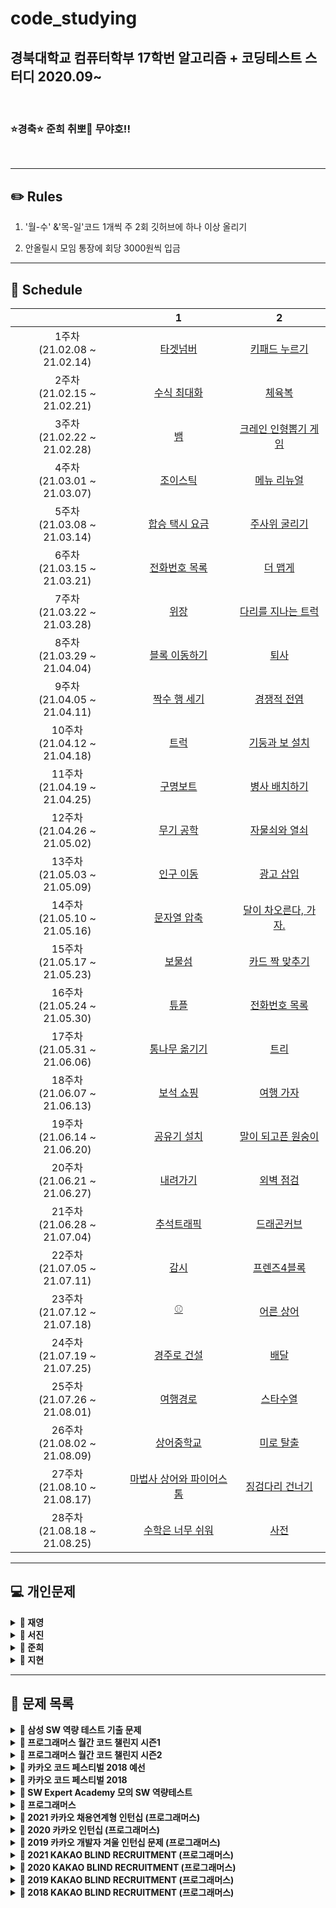 # code_studying

## 경북대학교 컴퓨터학부 17학번 알고리즘 + 코딩테스트 스터디 2020.09~

<br />

### ⭐️경축⭐️ 준희 취뽀🎉 무야호!!

<br />

------



## ✏️ Rules

1. '월-수' &'목-일'코드 1개씩 주 2회 깃허브에 하나 이상 올리기

  2. 안올릴시 모임 통장에 회당 3000원씩 입금   

     

------



## 📅 Schedule

|                                   |                              1                               |                              2                               |
| :-------------------------------: | :----------------------------------------------------------: | :----------------------------------------------------------: |
| 1주차<br />(21.02.08 ~ 21.02.14)  | [타겟넘버](https://programmers.co.kr/learn/courses/30/lessons/43165) | [키패드 누르기](https://programmers.co.kr/learn/courses/30/lessons/67256) |
| 2주차<br />(21.02.15 ~ 21.02.21)  | [수식 최대화](https://programmers.co.kr/learn/courses/30/lessons/67257) | [체육복](https://programmers.co.kr/learn/courses/30/lessons/42862) |
| 3주차<br />(21.02.22 ~ 21.02.28)  |          [뱀](https://www.acmicpc.net/problem/3190)          | [크레인 인형뽑기 게임](https://programmers.co.kr/learn/courses/30/lessons/64061) |
| 4주차<br />(21.03.01 ~ 21.03.07)  | [조이스틱](https://programmers.co.kr/learn/courses/30/lessons/42860) | [메뉴 리뉴얼](https://programmers.co.kr/learn/courses/30/lessons/72411) |
| 5주차<br />(21.03.08 ~ 21.03.14)  | [합승 택시 요금](https://programmers.co.kr/learn/courses/30/lessons/72413) |    [주사위 굴리기](https://www.acmicpc.net/problem/14499)    |
| 6주차<br />(21.03.15 ~ 21.03.21)  | [전화번호 목록](https://programmers.co.kr/learn/courses/30/lessons/42577) | [더 맵게](https://programmers.co.kr/learn/courses/30/lessons/42626) |
| 7주차<br />(21.03.22 ~ 21.03.28)  | [위장](https://programmers.co.kr/learn/courses/30/lessons/42578) | [다리를 지나는 트럭](https://programmers.co.kr/learn/courses/30/lessons/42583) |
| 8주차<br />(21.03.29 ~ 21.04.04)  | [블록 이동하기](https://programmers.co.kr/learn/courses/30/lessons/60063) |        [퇴사](https://www.acmicpc.net/problem/14501)         |
| 9주차<br />(21.04.05 ~ 21.04.11)  | [짝수 행 세기](https://programmers.co.kr/learn/courses/30/lessons/68647) |     [경쟁적 전염](https://www.acmicpc.net/problem/18405)     |
| 10주차<br />(21.04.12 ~ 21.04.18) |        [트럭](https://www.acmicpc.net/problem/13335)         | [기둥과 보 설치](https://programmers.co.kr/learn/courses/30/lessons/60061) |
| 11주차<br />(21.04.19 ~ 21.04.25) | [구명보트](https://programmers.co.kr/learn/courses/30/lessons/42885) |    [병사 배치하기](https://www.acmicpc.net/problem/18353)    |
| 12주차<br />(21.04.26 ~ 21.05.02) |      [무기 공학](https://www.acmicpc.net/problem/18430)      | [자물쇠와 열쇠](https://programmers.co.kr/learn/courses/30/lessons/60059) |
| 13주차<br />(21.05.03 ~ 21.05.09) |      [인구 이동](https://www.acmicpc.net/problem/16234)      | [광고 삽입](https://programmers.co.kr/learn/courses/30/lessons/72414) |
| 14주차<br />(21.05.10 ~ 21.05.16) | [문자열 압축](https://programmers.co.kr/learn/courses/30/lessons/60057) | [달이 차오른다, 가자.](https://www.acmicpc.net/problem/1194) |
| 15주차<br />(21.05.17 ~ 21.05.23) |        [보물섬](https://www.acmicpc.net/problem/2589)        | [카드 짝 맞추기](https://programmers.co.kr/learn/courses/30/lessons/72415) |
| 16주차<br />(21.05.24 ~ 21.05.30) | [튜플](https://programmers.co.kr/learn/courses/30/lessons/64065) |    [전화번호 목록](https://www.acmicpc.net/problem/5052)     |
| 17주차<br />(21.05.31 ~ 21.06.06) |    [통나무 옮기기](https://www.acmicpc.net/problem/1938)     |         [트리](https://www.acmicpc.net/problem/4256)         |
| 18주차<br />(21.06.07 ~ 21.06.13) | [보석 쇼핑](https://programmers.co.kr/learn/courses/30/lessons/67258) |      [여행 가자](https://www.acmicpc.net/problem/1976)       |
| 19주차<br />(21.06.14 ~ 21.06.20) |     [공유기 설치](https://www.acmicpc.net/problem/2110)      |  [말이 되고픈 원숭이](https://www.acmicpc.net/problem/1600)  |
| 20주차<br />(21.06.21 ~ 21.06.27) |       [내려가기](https://www.acmicpc.net/problem/2096)       | [외벽 점검](https://programmers.co.kr/learn/courses/30/lessons/60062) |
| 21주차<br />(21.06.28 ~ 21.07.04) | [추석트래픽](https://programmers.co.kr/learn/courses/30/lessons/17676) |     [드래곤커브](https://www.acmicpc.net/problem/15685)      |
| 22주차<br />(21.07.05 ~ 21.07.11) |        [감시](https://www.acmicpc.net/problem/15683)         | [프렌즈4블록](https://programmers.co.kr/learn/courses/30/lessons/17679) |
| 23주차<br />(21.07.12 ~ 21.07.18) |          [⚾](https://www.acmicpc.net/problem/17281)          |      [어른 상어](https://www.acmicpc.net/problem/19237)      |
| 24주차<br />(21.07.19 ~ 21.07.25) | [경주로 건설](https://programmers.co.kr/learn/courses/30/lessons/67259) | [배달](https://programmers.co.kr/learn/courses/30/lessons/12978) |
| 25주차<br />(21.07.26 ~ 21.08.01) | [여행경로](https://programmers.co.kr/learn/courses/30/lessons/43164) | [스타수열](https://programmers.co.kr/learn/courses/30/lessons/70130) |
| 26주차<br />(21.08.02 ~ 21.08.09) | [상어중학교](https://www.acmicpc.net/problem/21609) |[미로 탈출](https://programmers.co.kr/learn/courses/30/lessons/81304) |
| 27주차<br />(21.08.10 ~ 21.08.17) | [마법사 상어와 파이어스톰](https://www.acmicpc.net/problem/20058) | [징검다리 건너기](https://programmers.co.kr/learn/courses/30/lessons/64062) |
| 28주차<br />(21.08.18 ~ 21.08.25) | [수학은 너무 쉬워](https://www.acmicpc.net/problem/2904) | [사전](https://www.acmicpc.net/problem/1256) |
------




## &#128187; 개인문제



<details markdown="1">
<summary><strong>&#128193; 재영</strong></summary>
📕  알고리즘/C++ 정리 요약:  https://www.notion.so/C-4be12fdb389f41e8bbf46a4e7bde52c0 <br />
📗  알고리즘 상세:  https://www.notion.so/022648dc340b4e8c95472996a91920a1 <br />
📘  C++ 상세:  https://www.notion.so/C-add01ac9a89a497d8a45e364120add74 <br />
📙  코드 리뷰:  https://www.notion.so/93aa5a58731d4dbeb2da82381bf9743d<br />

|                                  | 문제                                                         |
| :------------------------------: | :----------------------------------------------------------- |
| 0주차~<br />(21.01.07 ~ ) | 1\. ~C++기초 빌드업용 코드업 기본 100제 풀이~<br> 2\. 백준, 프로그래머스 알고리즘 문제(상단 코드리뷰 노션 페이지 참고)|
| 8주차~<br />(21.03.29 ~ ) | 1\. 프로그래머스 SQL 문제 |
| 9주차<br />(21.04.05 ~ 21.04.11) |  |
| 10주차<br />(21.04.12 ~ 21.04.18) |  |
| 11주차<br />(21.04.19 ~ 21.04.25) |  |
| 12주차<br />(21.04.26 ~ 21.05.02) |  |

------

</details>



<details markdown="1">
<summary><strong>&#128193; 서진</strong></summary>


|                                   | 문제                                                         |
| :-------------------------------: | :----------------------------------------------------------- |
| 1주차<br />(21.02.08 ~ 21.02.14)  | ~[비밀지도](https://programmers.co.kr/learn/courses/30/lessons/17681)~<br />~[다트게임](https://programmers.co.kr/learn/courses/30/lessons/17682)~ |
| 2주차<br />(21.02.15 ~ 21.02.21)  | ~백준 12851 [숨바꼭질 2](https://www.acmicpc.net/problem/12851)~<br />~백준 16958 [텔레포트](https://www.acmicpc.net/problem/16958)~ |
| 3주차<br />(21.02.22 ~ 21.02.28)  | 1\. [한윤정이 이탈리아에 가서 아이스크림을 사먹는데](https://www.acmicpc.net/problem/2422)   <br/>~2\. [프로그래머스 - 기둥과 보 설치](https://programmers.co.kr/learn/courses/30/lessons/60061)~ |
| 4주차<br />(21.03.01 ~ 21.03.07)  | ~1\. [백준 18352 특정 거리의 도시 찾기](https://www.acmicpc.net/problem/18352)~   <br/>~2\. [백준 14502 연구소](https://www.acmicpc.net/problem/14502)~ |
| 5주차<br />(21.03.08 ~ 21.03.14)  | ~1\. [백준 14888 연산자 끼워 넣기](https://www.acmicpc.net/problem/14888)~   <br>~2\. [백준 18428 감시 피하기](https://www.acmicpc.net/problem/18428)~   <br>~3\. [백준 16234 인구이동](https://www.acmicpc.net/problem/16234)~   <br>4\. [백준 60063 블록 이동하기](https://www.acmicpc.net/problem/60063)   <br>5\. ~[주사위 게임](https://www.acmicpc.net/problem/5566)~   <br>~6\. [나는 너가 살아온 날을 알고 있다](https://www.acmicpc.net/problem/2139)~   <br>~7\. [크리스마스 선물](https://www.acmicpc.net/problem/14235)~   <br>8\. [유턴 싫어](https://www.acmicpc.net/problem/2823) |
| 6주차<br />(21.03.15 ~ 21.03.21)  | ~1\. 백준 10825 - [국영수](https://www.acmicpc.net/problem/10825)~   <br>~2\. 백준 18310 - [안테나](https://www.acmicpc.net/problem/18310)~   <br> ~3\. 프로그래머스 42889 - [실패율](https://programmers.co.kr/learn/courses/30/lessons/42889)~   <br>~4\. 백준 1715 - [카드 정렬하기](https://www.acmicpc.net/problem/1715)~   <br> |
| 7주차<br />(21.03.22 ~ 21.03.28)  | ~1\. 백준 2110 - [공유기 설치](https://www.acmicpc.net/problem/2110)<br>~ |
| 8주차<br />(21.03.29 ~ 21.04.04)  | 1\. 프로그래머스 60060 - [가사검색](https://programmers.co.kr/learn/courses/30/lessons/60060)   <br>~2\. 백준 1932 - [정수 삼각형](https://www.acmicpc.net/problem/1932)~   <br>~3\. 백준 14501 - [퇴사](https://www.acmicpc.net/problem/14501)~   <br>~4\. 백준 18353 - [병사 배치하기](https://www.acmicpc.net/problem/18353)~   <br>5\. 백준 11404 - [플로이드](https://www.acmicpc.net/problem/11404)   <br> |
| 12주차<br />(21.04.26 ~ 21.05.02) |백준 1110-더하기 사이클<br>백준 1650-누울자리를찾아라<br>백준 7576-토마토<br>                                                             |
| 13주차<br />(21.05.03 ~ 21.05.09) |백준 1449-수리공항승<br>백준 7562-나이트의 이동<br>|
| 14주차<br />(21.05.10 ~ 21.05.16) |백준 2309-일곱난쟁이<br>백준 2816-디지털티비<br>|
| 15주차<br />(21.05.17 ~ 21.05.23) |백준 1012-유기농배추<br>백준 1260-dfs와 bfs<br>백준 1759-암호만들기<br>백준 1026-보물<br>백준 2156-포도주시식<br>백준 2606-바이러스<br>백준2210-숫자판 점프<br>백준 2579-계단오르기<br>|
------

</details>



<details markdown="1">
<summary><strong>&#128193; 준희</strong></summary>


|                                   | 문제                                                         |
| :-------------------------------: | :----------------------------------------------------------- |
| 1주차<br />(21.02.08 ~ 21.02.14)  | ~1. 백준 17413 단어뒤집기2~<br/>~2. SWEA 9229 한빈이와 Spot Mart~<br/>~3. 백준 16926 배열돌리기1~<br/>~4. 백준 2563 색종이~<br/>~5. 백준 1158 요세푸스 문제~<br/>~6. SWEA S/W 문제 해결 기본 9일차-사칙연산 유효성검사~<br/>~7. 백준 20299 3대 측정~<br/>~8. SWEA S/W 문제 해결 기본 5일차-Magnetic~<br/>~9. SWEA S/W 문제 해결 기본 8일차-암호문1~<br/>~10. SWEA 5215 햄버거 다이어트~<br/>~11. SWEA 7964 부먹왕국의 차원관문~<br/>~12. SWEA 6485 삼성시의 버스노선~<br/>~13. SWEA 5365 의석이의 세로로 말해요~<br/>~14. SWEA 4789 성공적인 공연기획~<br/>~15. 백준 1592 영식이와 친구들~<br/>~16. SWEA 4698 테네스의 특별한 소수~<br/>~17. 백준 2309 일곱난쟁이~<br/>~18. 백준 2605 줄세우기~<br/>~19. 백준 2578 빙고~ |
| 2주차<br />(21.02.15 ~ 21.02.21)  | ~1. 백준 2567 색종이2~<br/>~2. 백준 3040 백설공주와 일곱난쟁이~<br/>~3. SWEA 6808 규영이와 인영이의 카드게임~<br/>~5. 백준 2961 도영이가 만든 맛있는 음식~<br/>~7. JUNGOL 1828 냉장고~<br/>~8. 백준 2839 설탕배달~<br/>~10. 백준 15686 치킨배달~<br/>~11. 백준 1992 쿼트트리~<br/>~16. 백준 1987 알파벳~<br/>~17. 백준 2941 크로아티아 알파벳~<br/>~18. SWEA SW 문제해결응용 3일차 - 최적경로~ |
| 3주차<br />(21.02.22 ~ 21.02.28)  | ~2\. 프로그래머스 네트워크~<br/>~7\. 백준 2304 창고 다각형~<br/>~8\. 백준 9663 N-Queen~<br/>~11\. SWEA 4012 요리사~<br/>~12\. 백준 10142 줄세우기~<br/>~13\. 백준 2564 경비원~<br/>~14\. 백준 8320 직사각형을 만드는 방법~ |
| 4주차<br />(21.03.01 ~ 21.03.07)  | 1\. 백준 배열돌리기3<br/>~2\. SWEA 프로세서 연결하기~<br/>3\. SWEA 3234 준환이의 양팔저울<br/>~4\. 백준 17135 캐슬 디펜스~<br/>5\. 백준 3109 빵집<br/>6\. 백준 2615 오목<br/>7\. 백준 1074 Z<br/>~8\. 프로그래머스 SQL - GROUP BY~<br/>~9\. 프로그래머스 SQL - IS NULL~<br/>~10\. 프로그래머스 SQL - JOIN~<br/>~11\. 프로그래머스 SQL - String~ |
| 5주차<br />(21.03.08 ~ 21.03.14)  | ~1\. 백준 11723 집합~<br/>~2\. 백준 15829 Hashing~<br/>~3\. 백준 9375 패션왕 신해빈~<br/>~4\. 백준 15657 N과 M(8)~<br/>~5\. 백준 15666 N과 M(12)~<br/>~6\. 백준 15650 N과 M(2)~<br/> ~7\. 백준 15663 N과 M(9)~<br/> ~8\. 백준 11721 열개씩 끊어 출력하기~<br/> ~9\. 백준 18111 마인크래프트~<br/> |
| 6주차<br />(21.03.15 ~ 21.03.21)  | ~1\. 백준 1260 BFS와 DFS~<br/>~2\. 백준 1759 암호 만들기~<br/>~3\. 백준 14889 스타트와 링크~<br/>~4\. SWEA 1767 프로세서 연결하기~<br/>~5\. SWEA 7465 창용 마을 무리의 개수~<br/>~6\. SWEA 3289 서로소 집합~<br/> ~7\. 프로그래머스 소수찾기~<br/> |
| 7주차<br />(21.03.22 ~ 21.03.28)  | ~1\. 백준 1463 1로 만들기~ <br/> 2\. 백준 최적경로<br/> 3\. 백준 1149 RGB 거리 <br/> 4\. 정올 1687 해밀턴순환회로<br/> 5\. 백준 사다리 조작<br/> 6\. 백준 경사로<br/>  7\. 백준 배열돌리기 4<br/> 8\. 백준 1600 말이 되고픈 원숭이<br/> ~9\. SWEA 하나로~<br/> ~10\. 백준 2636 치즈~<br/> |
| 8주차<br />(21.03.29 ~ 21.04.04)  |                                                              |
| 9주차<br />(21.04.05 ~ 21.04.11)  |                                                              |
| 10주차<br />(21.04.12 ~ 21.04.18) |                                                              |
| 11주차<br />(21.04.19 ~ 21.04.25) |                                                              |
| 12주차<br />(21.04.26 ~ 21.05.02) |                                                              |

------

</details>



<details markdown="1">
<summary><strong>&#128193; 지현</strong></summary>

🍋 [기술 블로그](https://woojeenow.tistory.com/) 🍋

[🍒 Study Diary 지현 🍒](./jeehyun/README.md)


------

</details>



------



## **&#128216; 문제 목록**

<details markdown="1">
<summary><strong>📄 삼성 SW 역량 테스트 기출 문제</strong></summary>


| 문제 번호 |           제목           |                  URL                  |
| :-------: | :----------------------: | :-----------------------------------: |
|   13460   |       구슬 탈출 2        | https://www.acmicpc.net/problem/13460 |
|   12100   |        2048(Easy)        | https://www.acmicpc.net/problem/12100 |
|   3190    |            뱀            | https://www.acmicpc.net/problem/3190  |
|   13458   |        시험 감독         | https://www.acmicpc.net/problem/13458 |
|   14499   |      주사위 굴리기       | https://www.acmicpc.net/problem/14499 |
|   14500   |        테트로미노        | https://www.acmicpc.net/problem/14500 |
|   14501   |           퇴사           | https://www.acmicpc.net/problem/14501 |
|   14502   |          연구소          | https://www.acmicpc.net/problem/14502 |
|   14503   |       로봇 청소기        | https://www.acmicpc.net/problem/14503 |
|   14888   |     연산자 끼워넣기      | https://www.acmicpc.net/problem/14888 |
|   14889   |      스타트와 링크       | https://www.acmicpc.net/problem/14889 |
|   14890   |          경사로          | https://www.acmicpc.net/problem/14890 |
|   14891   |         톱니바퀴         | https://www.acmicpc.net/problem/14891 |
|   15683   |           감시           | https://www.acmicpc.net/problem/15683 |
|   15684   |       사다리 조작        | https://www.acmicpc.net/problem/15684 |
|   15685   |       드래곤 커브        | https://www.acmicpc.net/problem/15685 |
|   15686   |        치킨 배달         | https://www.acmicpc.net/problem/15686 |
|   5373    |           큐빙           | https://www.acmicpc.net/problem/5373  |
|   16234   |        인구 이동         | https://www.acmicpc.net/problem/16234 |
|   16235   |       나무 재테크        | https://www.acmicpc.net/problem/16235 |
|   16236   |        아기 상어         | https://www.acmicpc.net/problem/16236 |
|   17144   |      미세먼지 안녕!      | https://www.acmicpc.net/problem/17144 |
|   17143   |          낚시왕          | https://www.acmicpc.net/problem/17143 |
|   17140   |    이차원 배열과 연산    | https://www.acmicpc.net/problem/17140 |
|   17142   |         연구소 3         | https://www.acmicpc.net/problem/17142 |
|   17779   |       게리맨더링 2       | https://www.acmicpc.net/problem/17779 |
|   17837   |      새로운 게임 2       | https://www.acmicpc.net/problem/17837 |
|   17822   |       원판 돌리기        | https://www.acmicpc.net/problem/17822 |
|   17825   |      주사위 윷놀이       | https://www.acmicpc.net/problem/17825 |
|   19235   |      모노미노도미노      | https://www.acmicpc.net/problem/19235 |
|   20061   |     모노미노도미노 2     | https://www.acmicpc.net/problem/20061 |
|   19236   |       청소년 상어        | https://www.acmicpc.net/problem/19236 |
|   19237   |        어른 상어         | https://www.acmicpc.net/problem/19237 |
|   19238   |       스타트 택시        | https://www.acmicpc.net/problem/19238 |
|   20055   | 컨베이어 벨트 위의 로봇  | https://www.acmicpc.net/problem/20055 |
|   20056   |  마법사 상어와 파이어볼  | https://www.acmicpc.net/problem/20056 |
|   20057   |  마법사 상어와 토네이도  | https://www.acmicpc.net/problem/20057 |
|   20058   | 마법사 상어와 파이어스톰 | https://www.acmicpc.net/problem/20058 |

------

</details>

<details markdown="1">
<summary><strong>📄 프로그래머스 월간 코드 챌린지 시즌1</strong></summary>

|         문제          | 레벨 |                           URL                            |
| :-------------------: | :--: | :------------------------------------------------------: |
|  두 개 뽑아서 더하기  |  1   | https://programmers.co.kr/learn/courses/30/lessons/68644 |
|     3진법 뒤집기      |  1   | https://programmers.co.kr/learn/courses/30/lessons/68935 |
|         내적          |  1   | https://programmers.co.kr/learn/courses/30/lessons/70128 |
|      삼각 달팽이      |  2   | https://programmers.co.kr/learn/courses/30/lessons/68645 |
| 쿼드압축 후 개수 세기 |  2   | https://programmers.co.kr/learn/courses/30/lessons/68936 |
|  이진 변환 반복하기   |  2   | https://programmers.co.kr/learn/courses/30/lessons/70129 |
|     풍선 터트리기     |  3   | https://programmers.co.kr/learn/courses/30/lessons/68646 |
|       스타 수열       |  3   | https://programmers.co.kr/learn/courses/30/lessons/70130 |
|     짝수 행 세기      |  4   | https://programmers.co.kr/learn/courses/30/lessons/68647 |
|  트리 트리오 중간값   |  4   | https://programmers.co.kr/learn/courses/30/lessons/68937 |
|   문자열의 아름다움   |  5   | https://programmers.co.kr/learn/courses/30/lessons/68938 |
|    가짜 해밀토니안    |  5   | https://programmers.co.kr/learn/courses/30/lessons/70132 |

------

</details>



<details markdown="1">
<summary><strong>📄 프로그래머스 월간 코드 챌린지 시즌2</strong></summary>


|         문제         | 레벨 |                           URL                            |
| :------------------: | :--: | :------------------------------------------------------: |
|     음양 더하기      |  1   | https://programmers.co.kr/learn/courses/30/lessons/76501 |
|  약수의 개수와 덧셈  |  1   | https://programmers.co.kr/learn/courses/30/lessons/77884 |
|    괄호 회전하기     |  2   | https://programmers.co.kr/learn/courses/30/lessons/76502 |
| 2개 이하로 다른 비트 |  2   | https://programmers.co.kr/learn/courses/30/lessons/77885 |
|  모두 0으로 만들기   |  3   | https://programmers.co.kr/learn/courses/30/lessons/76503 |
|      110 옮기기      |  3   | https://programmers.co.kr/learn/courses/30/lessons/77886 |
|      RPG와 쿼리      |  5   | https://programmers.co.kr/learn/courses/30/lessons/76504 |
|      중력 작용       |  5   | https://programmers.co.kr/learn/courses/30/lessons/77887 |

------

</details>

<details markdown="1">
<summary><strong>📄 카카오 코드 페스티벌 2018 예선</strong></summary>


| 문제 번호 |   제목    |               URL                |
| :-------: | :-------: | :------------------------------: |
|   15953   | 상금 헌터 | http://acmicpc.net/problem/15953 |
|   15954   |  인형들   | http://acmicpc.net/problem/15954 |

------

</details>

<details markdown="1">
<summary><strong>📄 카카오 코드 페스티벌 2018</strong></summary>


| 문제 번호 |    제목    |               URL                |
| :-------: | :--------: | :------------------------------: |
|   15997   | 승부 예측  | http://acmicpc.net/problem/15997 |
|   15998   | 카카오머니 | http://acmicpc.net/problem/15998 |

------

</details>

<details markdown="1">
<summary><strong>📄 SW Expert Academy 모의 SW 역량테스트 </strong></summary>


| 문제 번호 |         제목         |                             URL                              |
| :-------: | :------------------: | :----------------------------------------------------------: |
|   1949    |     등산로 조성      | [클릭](https://swexpertacademy.com/main/code/problem/problemDetail.do?contestProbId=AV5PoOKKAPIDFAUq) |
|   1953    |     탈주범 검거      | [클릭](https://swexpertacademy.com/main/code/problem/problemDetail.do?contestProbId=AV5PpLlKAQ4DFAUq) |
|   2105    |     디저트 카페      | [클릭](https://swexpertacademy.com/main/code/problem/problemDetail.do?contestProbId=AV5VwAr6APYDFAWu) |
|   2112    |      보호 필름       | [클릭](https://swexpertacademy.com/main/code/problem/problemDetail.do?contestProbId=AV5V1SYKAaUDFAWu) |
|   2117    |    홈 방범 서비스    | [클릭](https://swexpertacademy.com/main/code/problem/problemDetail.do?contestProbId=AV5V61LqAf8DFAWu) |
|   2382    |     미생물 격리      | [클릭](https://swexpertacademy.com/main/code/problem/problemDetail.do?contestProbId=AV597vbqAH0DFAVl) |
|   2383    |    점심 식사시간     | [클릭](https://swexpertacademy.com/main/code/problem/problemDetail.do?contestProbId=AV5-BEE6AK0DFAVl) |
|   4013    |     특이한 자석      | [클릭](https://swexpertacademy.com/main/code/problem/problemDetail.do?contestProbId=AWIeV9sKkcoDFAVH) |
|   4014    |     활주로 건설      | [클릭](https://swexpertacademy.com/main/code/problem/problemDetail.do?contestProbId=AWIeW7FakkUDFAVH) |
|   5644    |      무선 충전       | [클릭](https://swexpertacademy.com/main/code/problem/problemDetail.do?contestProbId=AWXRDL1aeugDFAUo) |
|   5648    | 원자 소멸 시뮬레이션 | [클릭](https://swexpertacademy.com/main/code/problem/problemDetail.do?contestProbId=AWXRFInKex8DFAUo) |
|   5650    |      핀볼 게임       | [클릭](https://swexpertacademy.com/main/code/problem/problemDetail.do?contestProbId=AWXRF8s6ezEDFAUo) |
|   5653    |     줄기세포배양     | [클릭](https://swexpertacademy.com/main/code/problem/problemDetail.do?contestProbId=AWXRJ8EKe48DFAUo) |
|   5656    |      벽돌 깨기       | [클릭](https://swexpertacademy.com/main/code/problem/problemDetail.do?contestProbId=AWXRQm6qfL0DFAUo) |
|   5658    |  보물상자 비밀번호   | [클릭](https://swexpertacademy.com/main/code/problem/problemDetail.do?contestProbId=AWXRUN9KfZ8DFAUo) |

------

</details>

<details markdown="1">
<summary><strong>📄 프로그래머스</strong></summary>


|     제목      |                           URL                            |
| :-----------: | :------------------------------------------------------: |
|  가장 큰 수   | https://programmers.co.kr/learn/courses/30/lessons/42746 |
|     카펫      | https://programmers.co.kr/learn/courses/30/lessons/42842 |
|   조이스틱    | https://programmers.co.kr/learn/courses/30/lessons/42860 |
|   숫자야구    | https://programmers.co.kr/learn/courses/30/lessons/42841 |
|   타겟 넘버   | https://programmers.co.kr/learn/courses/30/lessons/43165 |
|  N으로 표현   | https://programmers.co.kr/learn/courses/30/lessons/42895 |
|  타일 장식물  | https://programmers.co.kr/learn/courses/30/lessons/43104 |
| 전화번호 목록 | https://programmers.co.kr/learn/courses/30/lessons/42577 |
|   네트워크    | https://programmers.co.kr/learn/courses/30/lessons/43162 |
|     위장      | https://programmers.co.kr/learn/courses/30/lessons/42578 |
|   단어변환    | https://programmers.co.kr/learn/courses/30/lessons/43163 |
|      탑       | https://programmers.co.kr/learn/courses/30/lessons/42588 |
|    H-Index    | https://programmers.co.kr/learn/courses/30/lessons/42747 |
|   입국 심사   | https://programmers.co.kr/learn/courses/30/lessons/43238 |
|     예산      | https://programmers.co.kr/learn/courses/30/lessons/43237 |

------

</details>



<details markdown="1">
<summary><strong>📄 2021 카카오 채용연계형 인턴십 (프로그래머스)</strong></summary>



|         문제         | 레벨 |                           URL                            |
| :------------------: | :--: | :------------------------------------------------------: |
| 숫자 문자열과 영단어 |  1   | https://programmers.co.kr/learn/courses/30/lessons/81301 |
|  거리두기 확인하기   |  2   | https://programmers.co.kr/learn/courses/30/lessons/81302 |
|       표 편집        |  3   | https://programmers.co.kr/learn/courses/30/lessons/81303 |
|      미로 탈출       |  4   | https://programmers.co.kr/learn/courses/30/lessons/81304 |
|    시험장 나누기     |  5   | https://programmers.co.kr/learn/courses/30/lessons/81305 |

------

</details>


<details markdown="1">
<summary><strong>📄 2020 카카오 인턴십 (프로그래머스)</strong></summary>


|     문제      | 레벨 |                           URL                            |
| :-----------: | :--: | :------------------------------------------------------: |
| 키패드 누르기 |  1   | https://programmers.co.kr/learn/courses/30/lessons/67256 |
|  수식 최대화  |  2   | https://programmers.co.kr/learn/courses/30/lessons/67257 |
|   보석 쇼핑   |  3   | https://programmers.co.kr/learn/courses/30/lessons/67258 |
|  경주로 건설  |  3   | https://programmers.co.kr/learn/courses/30/lessons/67259 |
|   동굴 탐험   |  4   | https://programmers.co.kr/learn/courses/30/lessons/67260 |

------

</details>

<details markdown="1">
<summary><strong>📄 2019 카카오 개발자 겨울 인턴십 문제 (프로그래머스)</strong></summary>


|         문제         | 레벨 |                           URL                            |
| :------------------: | :--: | :------------------------------------------------------: |
| 크레인 인형뽑기 게임 |  1   | https://programmers.co.kr/learn/courses/30/lessons/64061 |
|         튜플         |  2   | https://programmers.co.kr/learn/courses/30/lessons/64065 |
|     불량 사용자      |  3   | https://programmers.co.kr/learn/courses/30/lessons/64064 |
|     호텔 방 배정     |  3   | https://programmers.co.kr/learn/courses/30/lessons/64063 |
|   징검다리 건너기    |  4   | https://programmers.co.kr/learn/courses/30/lessons/64062 |

------

</details>

<details markdown="1">
<summary><strong>📄 2021 KAKAO BLIND RECRUITMENT (프로그래머스)</strong></summary>



|       문제       | 레벨 |                           URL                            |
| :--------------: | :--: | :------------------------------------------------------: |
| 신규 아이디 추천 |  1   | https://programmers.co.kr/learn/courses/30/lessons/72410 |
|   메뉴 리뉴얼    |  2   | https://programmers.co.kr/learn/courses/30/lessons/72411 |
|    순위 검색     |  2   | https://programmers.co.kr/learn/courses/30/lessons/72412 |
|  합승 택시 요금  |  3   | https://programmers.co.kr/learn/courses/30/lessons/72413 |
|    광고 삽입     |  3   | https://programmers.co.kr/learn/courses/30/lessons/72414 |
|  카드 짝 맞추기  |  3   | https://programmers.co.kr/learn/courses/30/lessons/72415 |
| 매출 하락 최소화 |  4   | https://programmers.co.kr/learn/courses/30/lessons/72416 |

------

</details>


<details markdown="1">
<summary><strong>📄 2020 KAKAO BLIND RECRUITMENT (프로그래머스)</summary></strong>


|      문제      | 레벨 |                           URL                            |
| :------------: | :--: | :------------------------------------------------------: |
|  문자열 압축   |  2   | https://programmers.co.kr/learn/courses/30/lessons/60057 |
|   괄호 변환    |  2   | https://programmers.co.kr/learn/courses/30/lessons/60058 |
| 자물쇠와 열쇠  |  3   | https://programmers.co.kr/learn/courses/30/lessons/60059 |
| 기둥과 보 설치 |  3   | https://programmers.co.kr/learn/courses/30/lessons/60061 |
|   외벽 점검    |  3   | https://programmers.co.kr/learn/courses/30/lessons/60062 |
| 블록 이동하기  |  3   | https://programmers.co.kr/learn/courses/30/lessons/60063 |
|   가사 검색    |  4   | https://programmers.co.kr/learn/courses/30/lessons/60060 |

------

</details>

<details markdown="1">
<summary><strong>📄 2019 KAKAO BLIND RECRUITMENT (프로그래머스)</summary></strong>


|        문제        | 레벨 |                           URL                            |
| :----------------: | :--: | :------------------------------------------------------: |
|       실패율       |  1   | https://programmers.co.kr/learn/courses/30/lessons/42889 |
|     오픈채팅방     |  2   | https://programmers.co.kr/learn/courses/30/lessons/42888 |
|       후보키       |  2   | https://programmers.co.kr/learn/courses/30/lessons/42890 |
|    길 찾기 게임    |  3   | https://programmers.co.kr/learn/courses/30/lessons/42892 |
|     매칭 점수      |  3   | https://programmers.co.kr/learn/courses/30/lessons/42893 |
| 무지의 먹방 라이브 |  4   | https://programmers.co.kr/learn/courses/30/lessons/42891 |
|     블록 게임      |  4   | https://programmers.co.kr/learn/courses/30/lessons/42894 |

------

</details>

<details markdown="1">
<summary><strong>📄 2018 KAKAO BLIND RECRUITMENT (프로그래머스)</summary></strong>


|         문제          | 레벨 |                           URL                            |
| :-------------------: | :--: | :------------------------------------------------------: |
|    [1차] 비밀지도     |  1   | https://programmers.co.kr/learn/courses/30/lessons/17681 |
|    [1차] 다트 게임    |  1   | https://programmers.co.kr/learn/courses/30/lessons/17682 |
| [1차] 뉴스 클러스터링 |  2   | https://programmers.co.kr/learn/courses/30/lessons/17677 |
|   [1차] 프렌즈4블록   |  2   | https://programmers.co.kr/learn/courses/30/lessons/17679 |
|      [1차] 캐시       |  2   | https://programmers.co.kr/learn/courses/30/lessons/17680 |
|    [3차] 방금그곡     |  2   | https://programmers.co.kr/learn/courses/30/lessons/17683 |
|      [3차] 압축       |  2   | https://programmers.co.kr/learn/courses/30/lessons/17684 |
|   [3차] 파일명 정렬   |  2   | https://programmers.co.kr/learn/courses/30/lessons/17686 |
|   [3차] n진수 게임    |  2   | https://programmers.co.kr/learn/courses/30/lessons/17687 |
|   [1차] 추석 트래픽   |  3   | https://programmers.co.kr/learn/courses/30/lessons/17676 |
|    [1차] 셔틀버스     |  3   | https://programmers.co.kr/learn/courses/30/lessons/17678 |
|    [3차] 자동완성     |  4   | https://programmers.co.kr/learn/courses/30/lessons/17685 |

------

</details>

